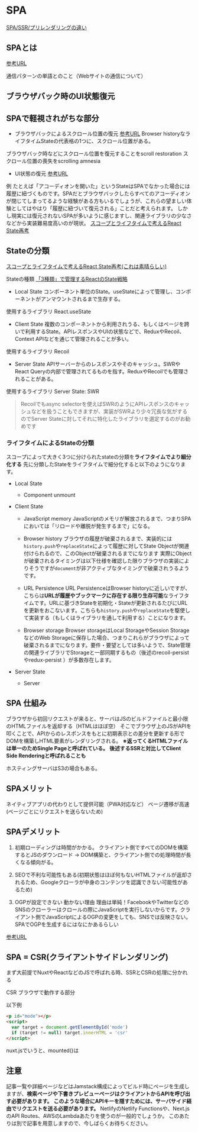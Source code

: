 # SPA
[SPA/SSR/プリレンダリングの違い](https://qiita.com/amakawa_/items/e7d0720e1ab8632769bf)

## SPAとは
[参考URL](https://www.azusuki.com/spa-mpa/)

通信パターンの単語とのこと（Webサイトの通信について）

## ブラウザバック時のUI状態復元



## SPAで軽視されがちな部分

- ブラウザバックによるスクロール位置の復元
[参考URL](https://zenn.dev/akfm/articles/next-js-scroll-restore)
Browser historyなライフタイムStateの代表格の1つに、スクロール位置がある。

ブラウザバック時などにスクロール位置を復元することをscroll restoration
スクロール位置の喪失をscrolling amnesia

- UI状態の復元
[参考URL](https://zenn.dev/akfm/articles/react-state-scope)

例
たとえば「アコーディオンを開いた」というStateはSPAでなかった場合には履歴に紐づくものです。SPAだとブラウザバックしたらすべてのアコーディオンが閉じてしまってるような経験がある方もいるでしょうが、これらの望ましい体験としてはやはり「履歴に紐づいて復元される」ことだと考えられます。
しかし現実には復元されないSPAが多いように感じますし、関連ライブラリの少なさなどから実装難易度高いのが現状。
[スコープとライフタイムで考えるReact State再考](https://zenn.dev/akfm/articles/react-state-scope)


## Stateの分類
[スコープとライフタイムで考えるReact State再考(これは素晴らしい)](https://zenn.dev/akfm/articles/react-state-scope)

Stateの種類
[「3種類」で管理するReactのState戦略](https://zenn.dev/yoshiko/articles/607ec0c9b0408d)

- Local State
コンポーネント単位のState。useStateによって管理し、コンポーネントがアンマウントされるまで生存する。

使用するライブラリ
React.useState

- Client State
複数のコンポーネントから利用されうる、もしくはページを跨いで利用するState。APIレスポンスやUIの状態などで、ReduxやRecoil、Context APIなどを通じて管理されることが多い。

使用するライブラリ
Recoil

- Server State
APIサーバーからのレスポンスやそのキャッシュ。SWRやReact Queryの内部で管理されてるものを指す。ReduxやRecoilでも管理されることがある。

使用するライブラリ
Server State: SWR
>Recoilでもasync selectorを使えばSWRのようにAPIレスポンスのキャッシュなどを扱うこともできますが、実装がSWRより少々冗長な気がするのでServer Stateに対してそれに特化したライブラリを選定するのがお勧めです

### ライフタイムによるStateの分類

スコープによって大きく3つに分けられたstateの分類を**ライフタイムでより細分化する**
先に分類したStateをライフタイムで細分化すると以下のようになります。
- Local State
  - Component unmount

- Client State
  - JavaScript memory
  JavaScriptのメモリが解放されるまで、つまりSPAにおいては「リロードや離脱が発生するまで」になる。

  - Browser history
  ブラウザの履歴が破棄されるまで、実装的には`history.push`や`replaceState`によって履歴に対してState Objectが関連付けられるので、このObjectが破棄されるまでになります
  実際にObjectが破棄されるタイミングは以下仕様を確認した限りブラウザの実装によりそうですが`document`が非アクティブなタイミングで破棄されうるようです。

  - URL Persistence
  URL PersistenceはBrowser historyに近しいですが、こちらは**URLが履歴やブックマークに存在する限り生存可能**なライフタイムです。URLに基づきStateを初期化・Stateが更新されるたびにURLを更新をおこないます。こちらも`history.push`や`replaceState`を駆使して実装する（もしくはライブラリを通して利用する）ことになります。

  - Browser storage
  Browser storageはLocal StorageやSession StorageなどのWeb Storageに保存した場合、つまりこれらがブラウザによって破棄されるまでになります。要件・要望としては多いようで、State管理の関連ライブラリでStorageと一部同期するもの（後述のrecoil-persist やredux-persist ）が多数存在します。


- Server State
  - Server




## SPA 仕組み

ブラウザから初回リクエストが来ると、サーバはJSのビルドファイルと最小限のHTMLファイルを返却する（HTMLはほぼ空）
そこでブラウザ上のJSがAPIを叩くことで、APIからのレスポンスをもとに初期表示との差分を更新する形でDOMを構築しHTML要素がレンダリングされる。
**※返ってくるHTMLファイルは単一のためSingle Pageと呼ばれている。**
**後述するSSRと対比してClient Side Renderingと呼ばれることも**


ホスティングサーバはS3の場合もある。

## SPAメリット

ネイティブアプリの代わりとして提供可能（PWA対応など）
ページ遷移が高速(ページごとにリクエストを送らないため)

## SPAデメリット

1. 初期ローディングは時間がかかる。
クライアント側ですべてのDOMを構築するとJSのダウンロード → DOM構築と、クライアント側での処理時間が長くなる傾向がる。

2. SEOで不利な可能性もある(初期状態はほぼ何もないHTMLファイルが返却されるため、Googleクローラが中身のコンテンツを認識できない可能性があるため)

3. OGPが設定できない
動かない理由
理由は単純！FacebookやTwitterなどのSNSのクローラーはクロールの際にJavaScriptを実行しないからです。クライアント側でJavaScriptによるOGPの変更をしても、SNSでは反映さない。
SPAでOGPを生成するにはなにかあるらしい

[参考URL](https://qiita.com/kanoi_y/items/c71a967673ce7944409d)

## SPA = CSR(クライアントサイドレンダリング)

まず大前提でNuxtやReactなどのJSで呼ばれる時、SSRとCSRの処理に分かれる

CSR ブラウザで動作する部分

以下例
```html
<p id="mode"></p>
<script>
  var target = document.getElementById('mode')
  if (target != null) target.innerHTML = 'csr'
</script>
```

nuxt.jsでいうと、mounted()は

## 注意

記事一覧や詳細ページなどはJamstack構成によってビルド時にページを生成しますが、**検索ページや下書きプレビューページはクライアントからAPIを呼び出す必要があります。**
**このような場合にAPIキーを隠すためには、サーバサイド経由でリクエストを送る必要があります。**
NetlifyのNetlify Functionsや、Next.jsのAPI Routes、AWSのLambdaあたりを使うのが一般的でしょうか。
このあたりは別で記事を用意しますので、今しばらくお待ちください。
